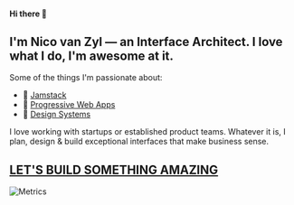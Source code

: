 #### Hi there 👋

## I'm Nico van Zyl — an Interface Architect. I love what I do, I'm awesome at it.

Some of the things I'm passionate about:

- 🔭 [Jamstack](https://nicovanzyl.com/creates/jamstack-websites/)
- 📱 [Progressive Web Apps](https://nicovanzyl.com/creates/progressive-web-apps/)
- 👯 [Design Systems](https://nicovanzyl.com/work/creates/design-systems/)

I love working with startups or established product teams. Whatever it is, I plan, design & build exceptional interfaces that make business sense.

## [LET'S BUILD SOMETHING AMAZING](https://nicovanzyl.com/)

![Metrics](https://metrics.lecoq.io/nicovanzyl?template=classic&config.timezone=Africa%2FJohannesburg)
